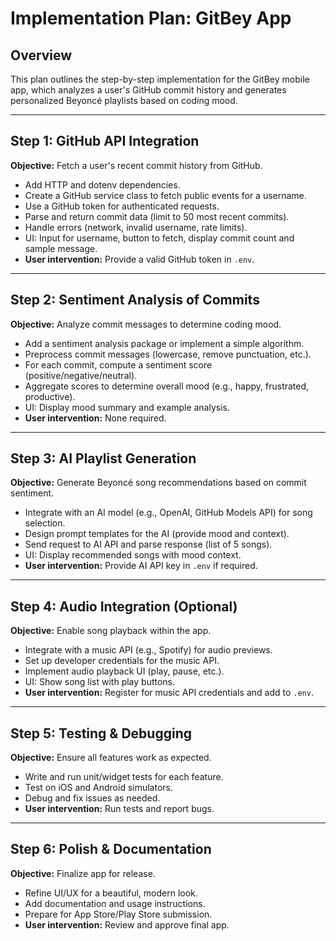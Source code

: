 # Implementation Plan: GitBey App

## Overview

This plan outlines the step-by-step implementation for the GitBey mobile app, which analyzes a user's GitHub commit history and generates personalized Beyoncé playlists based on coding mood.

---

## Step 1: GitHub API Integration

**Objective:** Fetch a user's recent commit history from GitHub.

- Add HTTP and dotenv dependencies.
- Create a GitHub service class to fetch public events for a username.
- Use a GitHub token for authenticated requests.
- Parse and return commit data (limit to 50 most recent commits).
- Handle errors (network, invalid username, rate limits).
- UI: Input for username, button to fetch, display commit count and sample message.
- **User intervention:** Provide a valid GitHub token in `.env`.

---

## Step 2: Sentiment Analysis of Commits

**Objective:** Analyze commit messages to determine coding mood.

- Add a sentiment analysis package or implement a simple algorithm.
- Preprocess commit messages (lowercase, remove punctuation, etc.).
- For each commit, compute a sentiment score (positive/negative/neutral).
- Aggregate scores to determine overall mood (e.g., happy, frustrated, productive).
- UI: Display mood summary and example analysis.
- **User intervention:** None required.

---

## Step 3: AI Playlist Generation

**Objective:** Generate Beyoncé song recommendations based on commit sentiment.

- Integrate with an AI model (e.g., OpenAI, GitHub Models API) for song selection.
- Design prompt templates for the AI (provide mood and context).
- Send request to AI API and parse response (list of 5 songs).
- UI: Display recommended songs with mood context.
- **User intervention:** Provide AI API key in `.env` if required.

---

## Step 4: Audio Integration (Optional)

**Objective:** Enable song playback within the app.

- Integrate with a music API (e.g., Spotify) for audio previews.
- Set up developer credentials for the music API.
- Implement audio playback UI (play, pause, etc.).
- UI: Show song list with play buttons.
- **User intervention:** Register for music API credentials and add to `.env`.

---

## Step 5: Testing & Debugging

**Objective:** Ensure all features work as expected.

- Write and run unit/widget tests for each feature.
- Test on iOS and Android simulators.
- Debug and fix issues as needed.
- **User intervention:** Run tests and report bugs.

---

## Step 6: Polish & Documentation

**Objective:** Finalize app for release.

- Refine UI/UX for a beautiful, modern look.
- Add documentation and usage instructions.
- Prepare for App Store/Play Store submission.
- **User intervention:** Review and approve final app.
